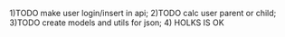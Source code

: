 1)TODO make user login/insert in api;
2)TODO calc user parent or child;
3)TODO create models and utils for json;
4) HOLKS IS OK
